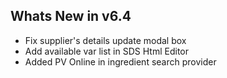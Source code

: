 Whats New in v6.4
----------------------
- Fix supplier's details update modal box
- Add available var list in SDS Html Editor
- Added PV Online in ingredient search provider